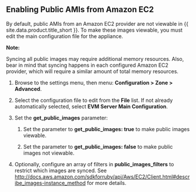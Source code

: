 ## Enabling Public AMIs from Amazon EC2

By default, public AMIs from an Amazon EC2 provider are not viewable in
{{ site.data.product.title_short }}. To make these images viewable, you must edit the main
configuration file for the appliance.

**Note:**

Syncing all public images may require additional memory resources. Also,
bear in mind that syncing happens in each configured Amazon EC2
provider, which will require a similar amount of total memory resources.

1.  Browse to the settings menu, then menu: **Configuration > Zone > Advanced**.

2.  Select the configuration file to edit from the **File** list. If not
    already automatically selected, select **EVM Server Main
    Configuration**.

3.  Set the **get\_public\_images** parameter:

    1.  Set the parameter to **get\_public\_images: true** to make
        public images viewable.

    2.  Set the parameter to **get\_public\_images: false** to make
        public images not viewable.

4.  Optionally, configure an array of filters in
    **public\_images\_filters** to restrict which images are synced. See
    <http://docs.aws.amazon.com/sdkforruby/api/Aws/EC2/Client.html#describe_images-instance_method>
    for more details.
